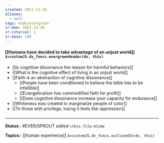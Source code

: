 ```yaml
---
created: 2021-12-24 
aliases:
  - null
tags: node/evergreen
sr-due: 2021-12-26
sr-interval: 1
sr-ease: 190
---
```


#### [[Humans have decided to take advantage of an unjust world]] `$=customJS.dv_funcs.evergreenHeader(dv, this)`

- [[Is cognitive dissonance the reason for harmful behaviors]]
- [[What is the cognitive effect of living in an unjust world]]
- [[Faith is an abstraction of cognitive dissonance]]
	- [[People have been conditioned to believe the bible has to be infallible]]
	- [[Evangelicalism has commodified faith for profit]]
	- [[Does cognitive dissonance increase your capacity for endurance]]
- [[Whiteness was created to marginalize people of color]]
- [[To those with privilege, losing it feels like oppression]]

### <hr class="footnote"/>

**Status**:: #EVER/SPROUT 
*edited `=this.file.mtime`*

**Topics**:: [[human experience]]
*`$=customJS.dv_funcs.outlinedIn(dv, this)`*


